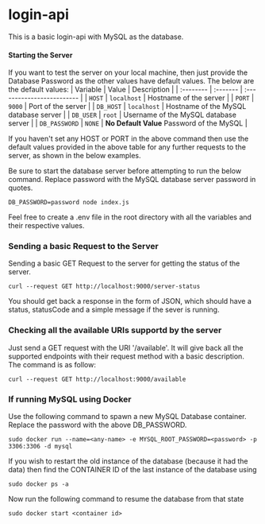 # login-api
This is a basic login-api with MySQL as the database.

#### Starting the Server
If you want to test the server on your local machine, then just provide the Database Password as the other values have default values. The below are the default values:
| Variable | Value     | Description                |
| :-------- | :------- | :------------------------- |
| `HOST` | `localhost` | Hostname of the server |
| `PORT` | `9000` | Port of the server |
| `DB_HOST` | `localhost` | Hostname of the MySQL database server |
| `DB_USER` | `root` | Username of the MySQL database server |
| `DB_PASSWORD` | `NONE` | **No Default Value** Password of the MySQL |

If you haven't set any HOST or PORT in the above command then use the default values provided in the above table for any further requests to the server, as shown in the below examples. 

Be sure to start the database server before attempting to run the below command. Replace password with the MySQL database server password in quotes.
```
DB_PASSWORD=password node index.js
```
Feel free to create a .env file in the root directory with all the variables and their respective values.  

### Sending a basic Request to the Server
Sending a basic GET Request to the server for getting the status of the server.
```
curl --request GET http://localhost:9000/server-status
```
You should get back a response in the form of JSON, which should have a status, statusCode and a simple message if the sever is running. 

### Checking all the available URIs supportd by the server
Just send a GET request with the URI '/available'. It will give back all the supported endpoints with their request method with a basic description. The command is as follow:
```
curl --request GET http://localhost:9000/available
``` 

### If running MySQL using Docker
Use the following command to spawn a new MySQL Database container. Replace the password with the above DB_PASSWORD.
```
sudo docker run --name=<any-name> -e MYSQL_ROOT_PASSWORD=<password> -p 3306:3306 -d mysql
``` 

If you wish to restart the old instance of the database (because it had the data)
then find the CONTAINER ID of the last instance of the database using
```
sudo docker ps -a
``` 

Now run the following command to resume the database from that state 
```
sudo docker start <container id>
```
